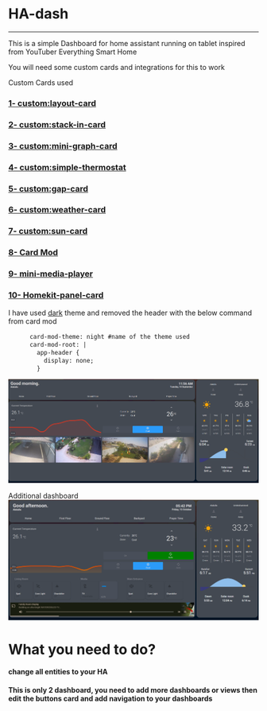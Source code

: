 # HA-dash
---

This is a simple Dashboard for home assistant running on tablet inspired from YouTuber Everything Smart Home 
 
You will need some custom cards and integrations for this to work

Custom Cards used

### [1- custom:layout-card](https://github.com/thomasloven/lovelace-layout-card)
### [2- custom:stack-in-card](https://github.com/custom-cards/stack-in-card)
### [3- custom:mini-graph-card](https://github.com/kalkih/mini-graph-card)
### [4- custom:simple-thermostat](https://github.com/nervetattoo/simple-thermostat)
### [5- custom:gap-card](https://github.com/thomasloven/lovelace-layout-card#gap-card)
### [6- custom:weather-card](https://github.com/bramkragten/weather-card)
### [7- custom:sun-card](https://github.com/AitorDB/home-assistant-sun-card)
### [8- Card Mod](https://github.com/thomasloven/lovelace-card-mod)
### [9- mini-media-player](https://github.com/kalkih/mini-media-player)
### [10- Homekit-panel-card](https://github.com/DBuit/Homekit-panel-card)

I have used [dark](https://community.home-assistant.io/t/clear-theme-dark/100960) theme and removed the header with the below command from card mod
```
      card-mod-theme: night #name of the theme used
      card-mod-root: |
        app-header {
          display: none;
        }
```

![alt text](https://raw.githubusercontent.com/Uaeguy/HA-dash/main/HAdash.png)

Additional dashboard 
![alt text](https://github.com/Uaeguy/HA-dash/blob/main/dash2.PNG)



# What you need to do?
#### change all entities to your HA 
#### This is only 2 dashboard, you need to add more dashboards or views then edit the buttons card and add navigation to your dashboards
